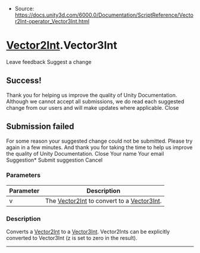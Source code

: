 * Source: https://docs.unity3d.com/6000.0/Documentation/ScriptReference/Vector2Int-operator_Vector3Int.html

#  [Vector2Int](https://docs.unity3d.com/6000.0/Documentation/ScriptReference/Vector2Int.html).Vector3Int
Leave feedback
Suggest a change
## Success!
Thank you for helping us improve the quality of Unity Documentation. Although we cannot accept all submissions, we do read each suggested change from our users and will make updates where applicable.
Close
## Submission failed
For some reason your suggested change could not be submitted. Please <a>try again</a> in a few minutes. And thank you for taking the time to help us improve the quality of Unity Documentation.
Close
Your name Your email Suggestion* Submit suggestion
Cancel
### Parameters
Parameter | Description  
---|---  
v | The [Vector2Int](https://docs.unity3d.com/6000.0/Documentation/ScriptReference/Vector2Int.html) to convert to a [Vector3Int](https://docs.unity3d.com/6000.0/Documentation/ScriptReference/Vector3Int.html).  
### Description
Converts a [Vector2Int](https://docs.unity3d.com/6000.0/Documentation/ScriptReference/Vector2Int.html) to a [Vector3Int](https://docs.unity3d.com/6000.0/Documentation/ScriptReference/Vector3Int.html).
Vector2Ints can be explicitly converted to Vector3Int (z is set to zero in the result).
* * *
